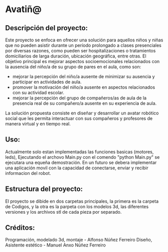 # Avatiñ@

## Descripción del proyecto:

Este proyecto se enfoca en ofrecer una solución para aquellos niños y niñas que no pueden asistir durante un período prolongado a clases presenciales por diversas razones, como pueden ser  hospitalizaciones o tratamientos domiciliarios de larga duración, ubicación geográfica, entre otras. 
El objetivo principal es mejorar aspectos socioemocionales relacionados con la ausencia del niño/a de su grupo de pares en el aula, como son:
- mejorar la percepción del niño/a ausente de minimizar su ausencia y participar en actividades de aula.
- promover la motivación del niño/a ausente en aspectos relacionados con su actividad escolar. 
- mejorar la percepción del grupo de compañeros/as de aula de la presencia real de su compañero/a ausente en su experiencia de aula.

La solución propuesta consiste en diseñar y desarrollar un avatar robótico social que les permita interactuar con sus compañeros y profesores de manera virtual y en tiempo real.


## Uso:

Actualmente solo estan implementadas las funciones basicas (motores, leds), Ejecutando el archovo Main.py con el comendo "python Main.py" se ejecutara una equeña demostración. En un futuro se debera implementar una aplicación movil con la capacidad de conectarse, enviar y recibir informacion del robot.


## Estructura del proyecto:

El proyecto se dibide en dos carpetas principales, la primera es la carpeta de Codigos, y la otra es la parpeta con los modelos 3d, las diferentes versiones y los archivos stl de cada pieza por separado.


## Créditos:

Programación, modelado 3d, montaje - Alfonso Núñez Ferreiro
Diseño, Asistente estético - Manuel Anxo Núñez Ferreiro
